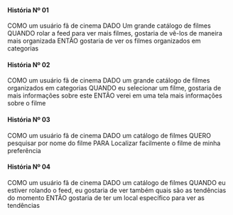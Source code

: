 #### História Nº 01

COMO um usuário fã de cinema
DADO Um grande catálogo de filmes
QUANDO rolar a feed para ver mais filmes, gostaria de vê-los de maneira mais organizada
ENTÃO gostaria de ver os filmes organizados em categorias

#### História Nº 02

COMO um usuário fã de cinema
DADO um grande catálogo de filmes organizados em categorias
QUANDO eu selecionar um filme, gostaria de mais informações sobre este
ENTÃO verei em uma tela mais informações sobre o filme

#### História Nº 03

COMO um usuário fã de cinema
DADO um catálogo de filmes
QUERO pesquisar por nome do filme
PARA Localizar facilmente o filme de minha preferência

#### História Nº 04

COMO um usuário fã de cinema
DADO um catálogo de filmes
QUANDO eu estiver rolando o feed, eu gostaria de ver também quais são as tendências do momento
ENTÃO gostaria de ter um local específico para ver as tendências
